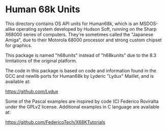 # Human 68k Units

This directory contains OS API units for Human68k, which is an MSDOS-alike
operating system developed by Hudson Soft, running on the Sharp X68000
series of computers. They're sometimes called the "Japanese Amiga", due
to their Motorola 68000 processor and strong custom chipset for graphics.

This package is named "h68units" instead of "h68kunits" due to the 8.3
limitations of the original platform.

The code in this package is based on code and information found in the GCC
and newlib ports for Human68k by Lyderic "Lydux" Maillet, and is available
at:

https://github.com/Lydux

Some of the Pascal examples are inspired by code (C) Federico Roviralta
under the GPLv2 license. Additional examples in C language are available
at:

https://github.com/FedericoTech/X68KTutorials
